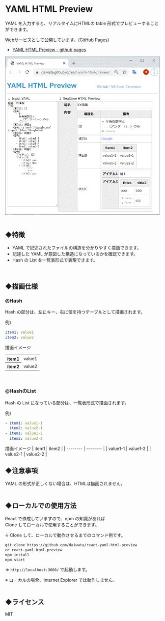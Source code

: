 # YAML HTML Preview

YAML を入力すると、リアルタイムにHTMLの table 形式でプレビューすることができます。

Webサービスとして公開しています。(GitHub Pages)
- [YAML HTML Preview - github pages](https://daiwata.github.io/react-yaml-html-preview/)

![image.gif](image.gif)  
<br>

## ◆特徴

- YAML で記述されたファイルの構造を分かりやすく描画できます。
- 記述した YAML が意図した構造になっているかを確認できます。
- Hash の List を一覧表形式で表現できます。  
<br>


## ◆描画仕様

### ◎Hash

Hash の部分は、左にキー、右に値を持つテーブルとして描画されます。

例）
```YAML
item1: value1
item2: value2
```
描画イメージ
<table>
<tr><th>item1</th><td>value1</td></tr>
<tr><th>item2</th><td>value2</td></tr>
</table>
<br>

### ◎HashのList

Hash の List になっている部分は、一覧表形式で描画されます。

例）
```YAML
- item1: value1-1
  item2: value2-1
- item1: value1-2
  item2: value2-2
```
描画イメージ
| item1    | item2    |
| -------- | -------- |
| value1-1 | value1-2 |
| value2-1 | value2-2 |
<br>

## ◆注意事項

YAML の形式が正しくない場合は、HTMLは描画されません。  
<br>

## ◆ローカルでの使用方法

React で作成していますので、npm の知識があれば  
Clone してローカルで使用することができます。

↓ Clone して、ローカルで動作させるまでのコマンド例です。
```
git clone https://github.com/daiwata/react-yaml-html-preview
cd react-yaml-html-preview
npm install
npm start
```
⇒ `http://localhost:3000/` で起動します。

※ ローカルの場合、Internet Explorer では動作しません。  
<br>

## ◆ライセンス

MIT